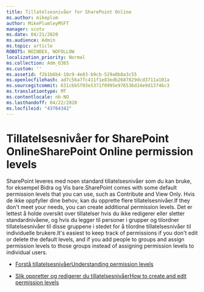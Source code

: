 ```yaml
---
title: Tillatelsesnivåer for SharePoint Online
ms.author: mikeplum
author: MikePlumleyMSFT
manager: scotv
ms.date: 04/21/2020
ms.audience: Admin
ms.topic: article
ROBOTS: NOINDEX, NOFOLLOW
localization_priority: Normal
ms.collection: Adm_O365
ms.custom: ''
ms.assetid: f2b1b6b4-10c9-4e83-b9cb-529a0b8a3c55
ms.openlocfilehash: ad7c56a7fc411f1e83edb2687829dcd3711a101a
ms.sourcegitcommit: 631cbb5f03e5371f0995e976536d24e9d13746c3
ms.translationtype: MT
ms.contentlocale: nb-NO
ms.lasthandoff: 04/22/2020
ms.locfileid: "43764342"
---
```

# <a name="sharepoint-online-permission-levels"></a><span data-ttu-id="77c98-102">Tillatelsesnivåer for SharePoint Online</span><span class="sxs-lookup"><span data-stu-id="77c98-102">SharePoint Online permission levels</span></span>

<span data-ttu-id="77c98-103">SharePoint leveres med noen standard tillatelsesnivåer som du kan bruke, for eksempel Bidra og Vis bare.</span><span class="sxs-lookup"><span data-stu-id="77c98-103">SharePoint comes with some default permission levels that you can use, such as Contribute and View Only.</span></span> <span data-ttu-id="77c98-104">Hvis de ikke oppfyller dine behov, kan du opprette flere tillatelsesnivåer.</span><span class="sxs-lookup"><span data-stu-id="77c98-104">If they don't meet your needs, you can create additional permission levels.</span></span> <span data-ttu-id="77c98-105">Det er lettest å holde oversikt over tillatelser hvis du ikke redigerer eller sletter standardnivåene, og hvis du legger til personer i grupper og tilordner tillatelsesnivåer til disse gruppene i stedet for å tilordne tillatelsesnivåer til individuelle brukere.</span><span class="sxs-lookup"><span data-stu-id="77c98-105">It's easiest to keep track of permissions if you don't edit or delete the default levels, and if you add people to groups and assign permission levels to those groups instead of assigning permission levels to individual users.</span></span>
  
- [<span data-ttu-id="77c98-106">Forstå tillatelsesnivåer</span><span class="sxs-lookup"><span data-stu-id="77c98-106">Understanding permission levels</span></span>](https://go.microsoft.com/fwlink/?linkid=867071)
    
- [<span data-ttu-id="77c98-107">Slik oppretter og redigerer du tillatelsesnivåer</span><span class="sxs-lookup"><span data-stu-id="77c98-107">How to create and edit permission levels</span></span>](https://go.microsoft.com/fwlink/?linkid=867072)
    

